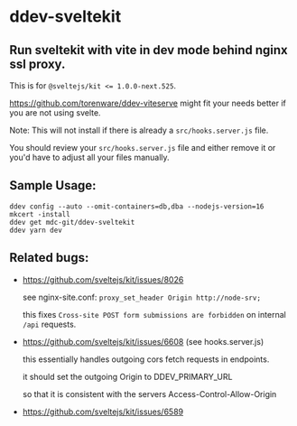 # ddev-sveltekit

## Run sveltekit with vite in dev mode behind nginx ssl proxy. 

This is for `@sveltejs/kit <= 1.0.0-next.525`. 

https://github.com/torenware/ddev-viteserve might fit your needs better if you are not using svelte.

Note: This will not install if there is already a `src/hooks.server.js` file.

You should review your `src/hooks.server.js` file and either remove it or you'd have to adjust all your files manually.

## Sample Usage:

```
ddev config --auto --omit-containers=db,dba --nodejs-version=16 
mkcert -install
ddev get mdc-git/ddev-sveltekit
ddev yarn dev
```

## Related bugs:

- https://github.com/sveltejs/kit/issues/8026
  
  see nginx-site.conf: `proxy_set_header Origin http://node-srv;`
  
  this fixes `Cross-site POST form submissions are forbidden` on internal `/api` requests.
  
  
- https://github.com/sveltejs/kit/issues/6608 (see hooks.server.js)

  this essentially handles outgoing cors fetch requests in endpoints.
  
  it should set the outgoing Origin to DDEV_PRIMARY_URL
  
  so that it is consistent with the servers Access-Control-Allow-Origin

- https://github.com/sveltejs/kit/issues/6589 

